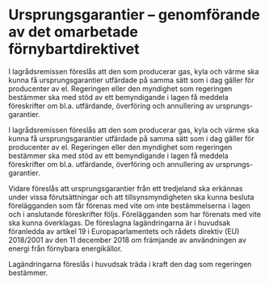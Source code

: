 # Ursprungsgarantier – genomförande av det omarbetade förnybartdirektivet

I lagrådsremissen föreslås att den som producerar gas, kyla och värme ska kunna få ursprungsgarantier utfärdade på samma sätt som i dag gäller för producenter av el. Regeringen eller den myndighet som regeringen bestämmer ska med stöd av ett bemyndigande i lagen få meddela föreskrifter om bl.a. utfärdande, överföring och annullering av ursprungs-garantier.

I lagrådsremissen föreslås att den som producerar gas, kyla och värme ska kunna få ursprungsgarantier utfärdade på samma sätt som i dag gäller för producenter av el. Regeringen eller den myndighet som regeringen bestämmer ska med stöd av ett bemyndigande i lagen få meddela föreskrifter om bl.a. utfärdande, överföring och annullering av ursprungs-garantier.

Vidare föreslås att ursprungsgarantier från ett tredjeland ska erkännas under vissa förutsättningar och att tillsynsmyndigheten ska kunna besluta förelägganden som får förenas med vite om inte bestämmelserna i lagen och i anslutande föreskrifter följs. Förelägganden som har förenats med vite ska kunna överklagas. De föreslagna lagändringarna är i huvudsak föranledda av artikel 19 i Europaparlamentets och rådets direktiv (EU) 2018/2001 av den 11 december 2018 om främjande av användningen av energi från förnybara energikällor.

Lagändringarna föreslås i huvudsak träda i kraft den dag som regeringen bestämmer.
